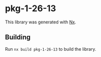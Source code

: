 # pkg-1-26-13

This library was generated with [Nx](https://nx.dev).

## Building

Run `nx build pkg-1-26-13` to build the library.
